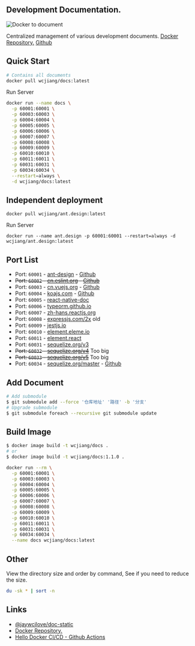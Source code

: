 Development Documentation.
----

![Docker to document](https://github.com/jaywcjlove/docs/workflows/Docker%20to%20document/badge.svg)

Centralized management of various development documents. [Docker Repository.](https://hub.docker.com/r/wcjiang/docs) [Github](https://github.com/jaywcjlove/docs)

## Quick Start

```bash
# Contains all documents
docker pull wcjiang/docs:latest
```

Run Server

```bash
docker run --name docs \
  -p 60001:60001 \
  -p 60003:60003 \
  -p 60004:60004 \
  -p 60005:60005 \
  -p 60006:60006 \
  -p 60007:60007 \
  -p 60008:60008 \
  -p 60009:60009 \
  -p 60010:60010 \
  -p 60011:60011 \
  -p 60031:60031 \
  -p 60034:60034 \
  --restart=always \
  -d wcjiang/docs:latest
```

## Independent deployment

```shell
docker pull wcjiang/ant.design:latest
```

Run Server

```shell
docker run --name ant.design -p 60001:60001 --restart=always -d wcjiang/ant.design:latest
```

## Port List

- Port: `60001` - [ant-design](https://ant.design/) - [Github](https://github.com/ant-design/ant-design)
- ~~Port: `60002` - [cn.eslint.org](https://cn.eslint.org/) - [Github](https://github.com/eslint/cn.eslint.org)~~
- Port: `60003` - [cn.vuejs.org](https://cn.vuejs.org/) - [Github](https://github.com/vuejs/cn.vuejs.org)
- Port: `60004` - [koajs.com](https://koajs.com/) - [Github](https://github.com/koajs/koajs.com)
- Port: `60005` - [react-native-doc](https://facebook.github.io/react-native/)
- Port: `60006` - [typeorm.github.io](https://typeorm.io/)
- Port: `60007` - [zh-hans.reactjs.org](https://zh-hans.reactjs.org/)
- Port: `60008` - [expressjs.com/2x](http://expressjs.com/) old
- Port: `60009` - [jestjs.io](https://jestjs.io/)
- Port: `60010` - [element.eleme.io](https://element.eleme.io)
- Port: `60011` - [element.react](https://elemefe.github.io/element-react)
- Port: `60031` - [sequelize.org/v3](https://sequelize.org/v3/)
- ~~Port: `60032` - [sequelize.org/v4](https://sequelize.org/v4/)~~ Too big
- ~~Port: `60033` - [sequelize.org/v5](https://sequelize.org/v5/)~~ Too big
- Port: `60034` - [sequelize.org/master](https://sequelize.org/) - [Github](https://github.com/sequelize/sequelize.org)

## Add Document

```bash
# Add submodule
$ git submodule add --force '仓库地址' '路径' -b '分支'
# Upgrade submodule
$ git submodule foreach --recursive git submodule update
```

## Build Image

```bash
$ docker image build -t wcjiang/docs .
# or
$ docker image build -t wcjiang/docs:1.1.0 .
```

```bash
docker run --rm \
  -p 60001:60001 \
  -p 60003:60003 \
  -p 60004:60004 \
  -p 60005:60005 \
  -p 60006:60006 \
  -p 60007:60007 \
  -p 60008:60008 \
  -p 60009:60009 \
  -p 60010:60010 \
  -p 60011:60011 \
  -p 60031:60031 \
  -p 60034:60034 \
  --name docs wcjiang/docs:latest
```

## Other

View the directory size and order by command, See if you need to reduce the size.

```bash
du -sk * | sort -n
```

## Links

- [@jaywcjlove/doc-static](https://github.com/jaywcjlove/doc-static)
- [Docker Repository.](https://hub.docker.com/r/wcjiang/docs)
- [Hello Docker CI/CD - Github Actions](https://www.basefactor.com/github-actions-docker)

